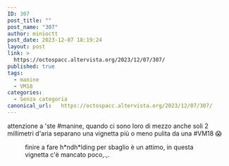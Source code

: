 ```yaml
---
ID: 307
post_title: ""
post_name: "307"
author: minioctt
post_date: 2023-12-07 18:19:24
layout: post
link: >
  https://octospacc.altervista.org/2023/12/07/307/
published: true
tags:
  - manine
  - VM18
categories:
  - Senza categoria
canonical_url:   https://octospacc.altervista.org/2023/12/07/307/
---
```

<!-- wp:paragraph -->
<p>attenzione a 'ste #manine, quando ci sono loro di mezzo anche soli 2 millimetri d'aria separano una vignetta più o meno pulita da una #VM18 😱</p>
<!-- /wp:paragraph -->

<!-- wp:paragraph -->
<p></p>
<!-- /wp:paragraph -->

<!-- wp:image {"id":324,"sizeSlug":"large"} -->
<figure class="wp-block-image size-large"><img src="{{site.cdnurl}}/assets/uploads/2023/12/image_editor_output_image1050210881-17019694688921451717802254426446-917x1440.jpg" alt="" class="wp-image-324"/><figcaption class="wp-element-caption">finire a fare h*ndh*lding per sbaglio è un attimo, in questa vignetta c'è mancato poco,.,.</figcaption></figure>
<!-- /wp:image -->
